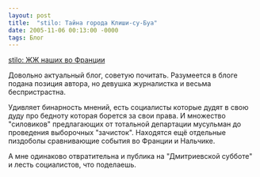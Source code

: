 ```yaml
---
layout: post
title:  "stilo: Тайна города Клиши-су-Буа"
date: 2005-11-06 00:13:00 -0000
tags: Блог
---
```


[stilo: ЖЖ наших во Франции](http://www.livejournal.com/users/stilo/)

Довольно актуальный блог, советую почитать. Разумеется в блоге подана позиция автора, но девушка журналистка и весьма беспристрастна.

Удивляет бинарность мнений, есть социалисты которые дудят в свою дуду про бедноту которая борется за свои права. И множество "силовиков" предлагающих от тотальной департации мусульман до проведения выборочных "зачисток". Находятся ещё отдельные пиздоболы сравнивающие события во Франции и Нальчике.

А мне одинаково отвратительна и публика на "Дмитриевской субботе" и лесть социалистов, что поделаешь.